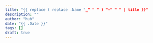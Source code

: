 ```yaml
---
title: "{{ replace ( replace .Name "_" " " ) "-" " " | title }}"
description: ""
author: "hub"
date: "{{ .Date }}"
tags: []
draft: true
---
```

